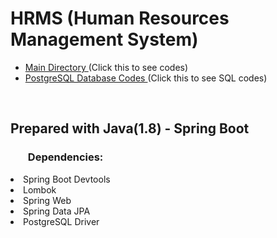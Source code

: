 <h1>HRMS (Human Resources Management System)</h1>
<ul><li>
<a href="https://github.com/kbsenay/HRMS-Project/tree/main/hrms/src/main/java/kodlama/io/hrms" target="_blank">
Main Directory 
</a>(Click this to see codes)
  </li>
  <li><a href="https://github.com/kbsenay/HRMS-Project/blob/main/HRMS%20SQL.sql" target="_blank">
PostgreSQL Database Codes 
</a>(Click this to see SQL codes)
  </li>
  
</ul><br>

<h2>Prepared with Java(1.8) - Spring Boot</h2>

<h3><ul>Dependencies:</h3>
  
  <p><li>Spring Boot Devtools</li>
  <li>Lombok</li>
  <li>Spring Web</li>
  <li>Spring Data JPA</li>
    <li>PostgreSQL Driver</li></p>
</ul>
